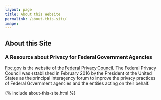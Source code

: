 ```yaml
---
layout: page
title: About this Website
permalink: /about-this-site/
image:
---
```

## About this Site

### A Resource about Privacy for Federal Government Agencies

<A HREF="https://www.fpc.gov">Fpc.gov</A> is the website of the <A HREF="https://www.fpc.gov/privacy/federal-privacy-council/">Federal Privacy Council</A>.
The Federal Privacy Council was established in February 2016 by the President of the United States as the principal interagency
forum to improve the privacy practices of Federal Government agencies and the entities acting on their behalf.

{% include about-this-site.html %}
